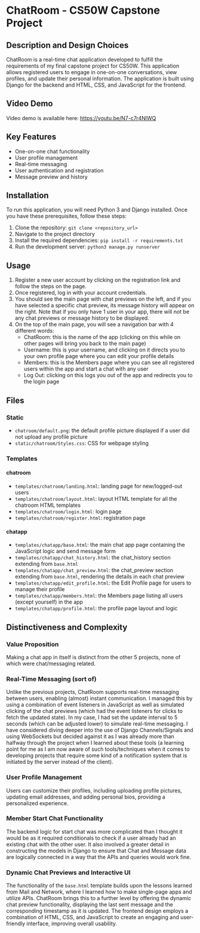# ChatRoom - CS50W Capstone Project

## Description and Design Choices

ChatRoom is a real-time chat application developed to fulfill the requirements of my final capstone project for CS50W. This application allows registered users to engage in one-on-one conversations, view profiles, and update their personal information. The application is built using Django for the backend and HTML, CSS, and JavaScript for the frontend.

## Video Demo
Video demo is available here: https://youtu.be/N7-c7r4NlWQ

## Key Features

- One-on-one chat functionality
- User profile management
- Real-time messaging
- User authentication and registration
- Message preview and history

## Installation

To run this application, you will need Python 3 and Django installed. Once you have these prerequisites, follow these steps:

1. Clone the repository: `git clone <repository_url>`
2. Navigate to the project directory
3. Install the required dependencies: `pip install -r requirements.txt`
4. Run the development server: `python3 manage.py runserver`

## Usage

1. Register a new user account by clicking on the registration link and follow the steps on the page.
2. Once registered, log in with your account credentials.
3. You should see the main page with chat previews on the left, and if you have selected a specific chat preview, its message history will appear on the right. 
   Note that if you only have 1 user in your app, there will not be any chat previews or message history to be displayed.
4. On the top of the main page, you will see a navigation bar with 4 different words:
    - ChatRoom: this is the name of the app (clicking on this while on other pages will bring you back to the main page)
    - Username: this is your username, and clicking on it directs you to your own profile page where you can edit your profile details
    - Members: this is the Members page where you can see all registered users within the app and start a chat with any user
    - Log Out: clicking on this logs you out of the app and redirects you to the login page

## Files

### Static

- `chatroom/default.png`: the default profile picture displayed if a user did not upload any profile picture
- `static/chatroom/Styles.css`: CSS for webpage styling

### Templates

#### chatroom

- `templates/chatroom/landing.html`: landing page for new/logged-out users
- `templates/chatroom/layout.html`: layout HTML template for all the chatroom HTML templates
- `templates/chatroom/login.html`: login page
- `templates/chatroom/register.html`: registration page

#### chatapp

- `templates/chatapp/base.html`: the main chat app page containing the JavaScript logic and send message form
- `templates/chatapp/chat_history.html`: the chat_history section extending from `base.html`
- `templates/chatapp/chat_preview.html`: the chat_preview section extending from `base.html`, rendering the details in each chat preview
- `templates/chatapp/edit_profile.html`: the Edit Profile page for users to manage their profile
- `templates/chatapp/members.html`: the Members page listing all users (except yourself) in the app
- `templates/chatapp/profile.html`: the profile page layout and logic

## Distinctiveness and Complexity

### Value Proposition

Making a chat app in itself is distinct from the other 5 projects, none of which were chat/messaging related.

### Real-Time Messaging (sort of)

Unlike the previous projects, ChatRoom supports real-time messaging between users, enabling (almost) instant communication. I managed this by using a combination of event listeners in JavaScript as well as simulated clicking of the chat previews (which had the event listeners for clicks to fetch the updated state). In my case, I had set the update interval to 5 seconds (which can be adjusted lower) to simulate real-time messaging. I have considered diving deeper into the use of Django Channels/Signals and using WebSockets but decided against it as I was already more than halfway through the project when I learned about these tools (a learning point for me as I am now aware of such tools/techniques when it comes to developing projects that require some kind of a notification system that is initiated by the server instead of the client).

### User Profile Management

Users can customize their profiles, including uploading profile pictures, updating email addresses, and adding personal bios, providing a personalized experience.

### Member Start Chat Functionality

The backend logic for start chat was more complicated than I thought it would be as it required conditionals to check if a user already had an existing chat with the other user. It also involved a greater detail in constructing the models in Django to ensure that Chat and Message data are logically connected in a way that the APIs and queries would work fine.

### Dynamic Chat Previews and Interactive UI

The functionality of the `base.html` template builds upon the lessons learned from Mail and Network, where I learned how to make single-page apps and utilize APIs. ChatRoom brings this to a further level by offering the dynamic chat preview functionality, displaying the last sent message and the corresponding timestamp as it is updated. The frontend design employs a combination of HTML, CSS, and JavaScript to create an engaging and user-friendly interface, improving overall usability.
